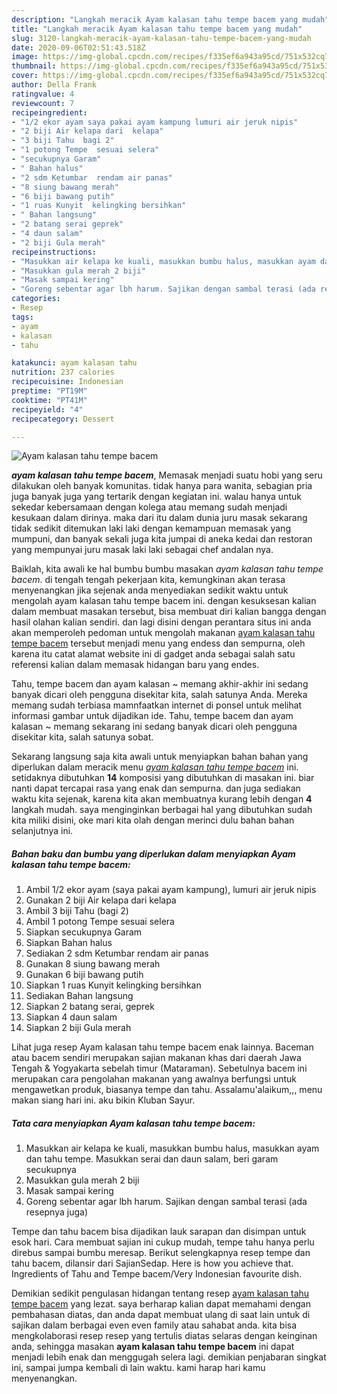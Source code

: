 ```yaml
---
description: "Langkah meracik Ayam kalasan tahu tempe bacem yang mudah"
title: "Langkah meracik Ayam kalasan tahu tempe bacem yang mudah"
slug: 3120-langkah-meracik-ayam-kalasan-tahu-tempe-bacem-yang-mudah
date: 2020-09-06T02:51:43.518Z
image: https://img-global.cpcdn.com/recipes/f335ef6a943a95cd/751x532cq70/ayam-kalasan-tahu-tempe-bacem-foto-resep-utama.jpg
thumbnail: https://img-global.cpcdn.com/recipes/f335ef6a943a95cd/751x532cq70/ayam-kalasan-tahu-tempe-bacem-foto-resep-utama.jpg
cover: https://img-global.cpcdn.com/recipes/f335ef6a943a95cd/751x532cq70/ayam-kalasan-tahu-tempe-bacem-foto-resep-utama.jpg
author: Della Frank
ratingvalue: 4
reviewcount: 7
recipeingredient:
- "1/2 ekor ayam saya pakai ayam kampung lumuri air jeruk nipis"
- "2 biji Air kelapa dari  kelapa"
- "3 biji Tahu  bagi 2"
- "1 potong Tempe  sesuai selera"
- "secukupnya Garam"
- " Bahan halus"
- "2 sdm Ketumbar  rendam air panas"
- "8 siung bawang merah"
- "6 biji bawang putih"
- "1 ruas Kunyit  kelingking bersihkan"
- " Bahan langsung"
- "2 batang serai geprek"
- "4 daun salam"
- "2 biji Gula merah"
recipeinstructions:
- "Masukkan air kelapa ke kuali, masukkan bumbu halus, masukkan ayam dan tahu tempe. Masukkan serai dan daun salam, beri garam secukupnya"
- "Masukkan gula merah 2 biji"
- "Masak sampai kering"
- "Goreng sebentar agar lbh harum. Sajikan dengan sambal terasi (ada resepnya juga)"
categories:
- Resep
tags:
- ayam
- kalasan
- tahu

katakunci: ayam kalasan tahu 
nutrition: 237 calories
recipecuisine: Indonesian
preptime: "PT19M"
cooktime: "PT41M"
recipeyield: "4"
recipecategory: Dessert

---
```



![Ayam kalasan tahu tempe bacem](https://img-global.cpcdn.com/recipes/f335ef6a943a95cd/751x532cq70/ayam-kalasan-tahu-tempe-bacem-foto-resep-utama.jpg)

<b><i>ayam kalasan tahu tempe bacem</i></b>, Memasak menjadi suatu hobi yang seru dilakukan oleh banyak komunitas. tidak hanya para wanita, sebagian pria juga banyak juga yang tertarik dengan kegiatan ini. walau hanya untuk sekedar kebersamaan dengan kolega atau memang sudah menjadi kesukaan dalam dirinya. maka dari itu dalam dunia juru masak sekarang tidak sedikit ditemukan laki laki dengan kemampuan memasak yang mumpuni, dan banyak sekali juga kita jumpai di aneka kedai dan restoran yang mempunyai juru masak laki laki sebagai chef andalan nya.

Baiklah, kita awali ke hal bumbu bumbu masakan <i>ayam kalasan tahu tempe bacem</i>. di tengah tengah pekerjaan kita, kemungkinan akan terasa menyenangkan jika sejenak anda menyediakan sedikit waktu untuk mengolah ayam kalasan tahu tempe bacem ini. dengan kesuksesan kalian dalam membuat masakan tersebut, bisa membuat diri kalian bangga dengan hasil olahan kalian sendiri. dan lagi disini dengan perantara situs ini anda akan memperoleh pedoman untuk mengolah makanan <u>ayam kalasan tahu tempe bacem</u> tersebut menjadi menu yang endess dan sempurna, oleh karena itu catat alamat website ini di gadget anda sebagai salah satu referensi kalian dalam memasak hidangan baru yang endes.

Tahu, tempe bacem dan ayam kalasan ~ memang akhir-akhir ini sedang banyak dicari oleh pengguna disekitar kita, salah satunya Anda. Mereka memang sudah terbiasa mamnfaatkan internet di ponsel untuk melihat informasi gambar untuk dijadikan ide. Tahu, tempe bacem dan ayam kalasan ~ memang sekarang ini sedang banyak dicari oleh pengguna disekitar kita, salah satunya sobat.


Sekarang langsung saja kita awali untuk menyiapkan bahan bahan yang diperlukan dalam meracik menu <u><i>ayam kalasan tahu tempe bacem</i></u> ini. setidaknya dibutuhkan <b>14</b> komposisi yang dibutuhkan di masakan ini. biar nanti dapat tercapai rasa yang enak dan sempurna. dan juga sediakan waktu kita sejenak, karena kita akan membuatnya kurang lebih dengan <b>4</b> langkah mudah. saya menginginkan berbagai hal yang dibutuhkan sudah kita miliki disini, oke mari kita olah dengan merinci dulu bahan bahan selanjutnya ini.

<!--inarticleads1-->

##### Bahan baku dan bumbu yang diperlukan dalam menyiapkan Ayam kalasan tahu tempe bacem:

1. Ambil 1/2 ekor ayam (saya pakai ayam kampung), lumuri air jeruk nipis
1. Gunakan 2 biji Air kelapa dari  kelapa
1. Ambil 3 biji Tahu  (bagi 2)
1. Ambil 1 potong Tempe  sesuai selera
1. Siapkan secukupnya Garam
1. Siapkan  Bahan halus
1. Sediakan 2 sdm Ketumbar  rendam air panas
1. Gunakan 8 siung bawang merah
1. Gunakan 6 biji bawang putih
1. Siapkan 1 ruas Kunyit  kelingking bersihkan
1. Sediakan  Bahan langsung
1. Siapkan 2 batang serai, geprek
1. Siapkan 4 daun salam
1. Siapkan 2 biji Gula merah


Lihat juga resep Ayam kalasan tahu tempe bacem enak lainnya. Baceman atau bacem sendiri merupakan sajian makanan khas dari daerah Jawa Tengah &amp; Yogyakarta sebelah timur (Mataraman). Sebetulnya bacem ini merupakan cara pengolahan makanan yang awalnya berfungsi untuk mengawetkan produk, biasanya tempe dan tahu. Assalamu&#39;alaikum,,, menu makan siang hari ini. aku bikin Kluban Sayur. 

<!--inarticleads2-->

##### Tata cara menyiapkan Ayam kalasan tahu tempe bacem:

1. Masukkan air kelapa ke kuali, masukkan bumbu halus, masukkan ayam dan tahu tempe. Masukkan serai dan daun salam, beri garam secukupnya
1. Masukkan gula merah 2 biji
1. Masak sampai kering
1. Goreng sebentar agar lbh harum. Sajikan dengan sambal terasi (ada resepnya juga)


Tempe dan tahu bacem bisa dijadikan lauk sarapan dan disimpan untuk esok hari. Cara membuat sajian ini cukup mudah, tempe tahu hanya perlu direbus sampai bumbu meresap. Berikut selengkapnya resep tempe dan tahu bacem, dilansir dari SajianSedap. Here is how you achieve that. Ingredients of Tahu and Tempe bacem/Very Indonesian favourite dish. 

Demikian sedikit pengulasan hidangan tentang resep <u>ayam kalasan tahu tempe bacem</u> yang lezat. saya berharap kalian dapat memahami dengan pembahasan diatas, dan anda dapat membuat ulang di saat lain untuk di sajikan dalam berbagai even even family atau sahabat anda. kita bisa mengkolaborasi resep resep yang tertulis diatas selaras dengan keinginan anda, sehingga masakan <b>ayam kalasan tahu tempe bacem</b> ini dapat menjadi lebih enak dan menggugah selera lagi. demikian penjabaran singkat ini, sampai jumpa kembali di lain waktu. kami harap hari kamu menyenangkan.
